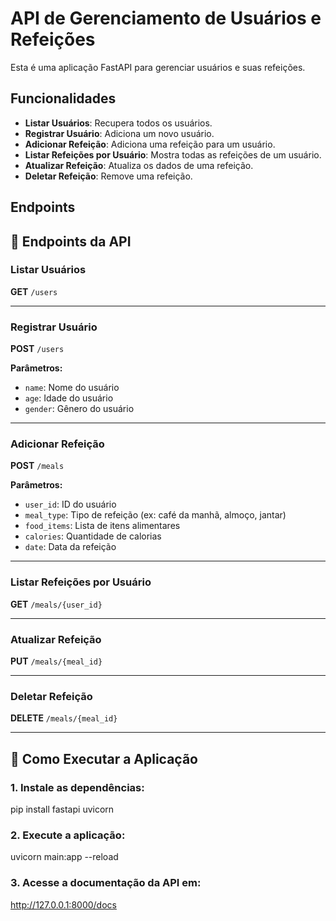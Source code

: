 # API de Gerenciamento de Usuários e Refeições

Esta é uma aplicação FastAPI para gerenciar usuários e suas refeições.

## Funcionalidades

- **Listar Usuários**: Recupera todos os usuários.
- **Registrar Usuário**: Adiciona um novo usuário.
- **Adicionar Refeição**: Adiciona uma refeição para um usuário.
- **Listar Refeições por Usuário**: Mostra todas as refeições de um usuário.
- **Atualizar Refeição**: Atualiza os dados de uma refeição.
- **Deletar Refeição**: Remove uma refeição.

## Endpoints

## 📖 Endpoints da API

### Listar Usuários

**GET** `/users`

---

### Registrar Usuário

**POST** `/users`

**Parâmetros:**
- `name`: Nome do usuário
- `age`: Idade do usuário
- `gender`: Gênero do usuário

---

### Adicionar Refeição

**POST** `/meals`

**Parâmetros:**
- `user_id`: ID do usuário
- `meal_type`: Tipo de refeição (ex: café da manhã, almoço, jantar)
- `food_items`: Lista de itens alimentares
- `calories`: Quantidade de calorias
- `date`: Data da refeição

---

### Listar Refeições por Usuário

**GET** `/meals/{user_id}`

---

### Atualizar Refeição

**PUT** `/meals/{meal_id}`

---

### Deletar Refeição

**DELETE** `/meals/{meal_id}`

---

## 🔧 Como Executar a Aplicação

### 1. Instale as dependências:

pip install fastapi uvicorn

### 2. Execute a aplicação:

uvicorn main:app --reload

### 3. Acesse a documentação da API em:

http://127.0.0.1:8000/docs
